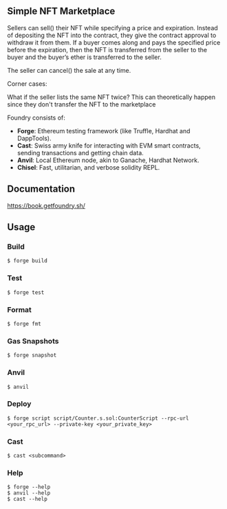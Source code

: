 ## Simple NFT Marketplace

Sellers can sell() their NFT while specifying a price and expiration. Instead of depositing the NFT into the contract, they give the contract approval to withdraw it from them. If a buyer comes along and pays the specified price before the expiration, then the NFT is transferred from the seller to the buyer and the buyer’s ether is transferred to the seller.

The seller can cancel() the sale at any time.

Corner cases:

What if the seller lists the same NFT twice? This can theoretically happen since they don't transfer the NFT to the marketplace

Foundry consists of:

-   **Forge**: Ethereum testing framework (like Truffle, Hardhat and DappTools).
-   **Cast**: Swiss army knife for interacting with EVM smart contracts, sending transactions and getting chain data.
-   **Anvil**: Local Ethereum node, akin to Ganache, Hardhat Network.
-   **Chisel**: Fast, utilitarian, and verbose solidity REPL.

## Documentation

https://book.getfoundry.sh/

## Usage

### Build

```shell
$ forge build
```

### Test

```shell
$ forge test
```

### Format

```shell
$ forge fmt
```

### Gas Snapshots

```shell
$ forge snapshot
```

### Anvil

```shell
$ anvil
```

### Deploy

```shell
$ forge script script/Counter.s.sol:CounterScript --rpc-url <your_rpc_url> --private-key <your_private_key>
```

### Cast

```shell
$ cast <subcommand>
```

### Help

```shell
$ forge --help
$ anvil --help
$ cast --help
```
